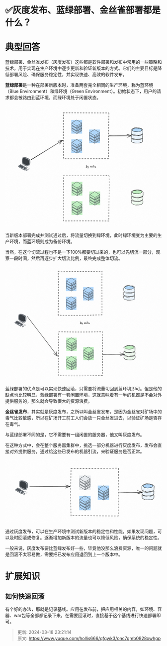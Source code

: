 # ✅灰度发布、蓝绿部署、金丝雀部署都是什么？

# 典型回答


蓝绿部署、金丝雀发布（灰度发布）这些都是软件部署和发布中常用的一些策略和技术，用于实现在生产环境中逐步更新和验证新版本的方式。它们的主要目标是降低部署风险、确保服务稳定性，并实现快速、高效的软件发布。



**蓝绿部署**是一种在部署新版本时，准备两套完全相同的生产环境，称为蓝环境（Blue Environment）和绿环境（Green Environment）。初始状态下，用户的请求都会被路由到蓝环境，而绿环境处于闲置状态。



![1691059418506-d26fb340-1489-4de2-b0ff-596dc40f94bf.png](./img/7ThSq1WGY6nCedfV/1691059418506-d26fb340-1489-4de2-b0ff-596dc40f94bf-861944.png)





当新版本部署完成并测试通过后，将流量切换到绿环境，此时绿环境变为主要的生产环境，而蓝环境则成为备份环境。



当然，在这个切流过程也不是一下100%都要切过来的，也可以先切流一部分，观察一段时间，然后再逐步扩大切流比例，最终完成整体切流。



![1691059450334-b0b83460-84c1-4330-a126-b7cc59b7f92d.png](./img/7ThSq1WGY6nCedfV/1691059450334-b0b83460-84c1-4330-a126-b7cc59b7f92d-314835.png)



蓝绿部署的优点是可以实现快速回滚，只需要将流量切回到蓝环境即可。但是他的缺点也比较明显，蓝绿部署有一套闲置环境，这就意味着有一半的机器是不会对外提供服务的，那么就会导致很大的资源浪费。



**金丝雀发布**，其实就是灰度发布，之所以叫金丝雀发布，是因为金丝雀对矿场中的毒气比较敏感，所以在矿场开工前工人们会放一只金丝雀进去，以验证矿场是否存在毒气。



与蓝绿部署不同的是，它不需要有一组闲置的服务器，他又叫灰度发布。



在这种方式中，会在整个服务器集群中，挑选一部分机器进行灰度发布，发布会直接对外提供服务，通过给这些已发布的机器引流，来验证服务是否正常。



![1691060148788-6293cffb-1af9-41b7-aa02-c48b2efbcece.png](./img/7ThSq1WGY6nCedfV/1691060148788-6293cffb-1af9-41b7-aa02-c48b2efbcece-063057.png)



通过灰度发布，可以在生产环境中测试新版本的稳定性和性能，如果发现问题，可以及时回滚或修复。逐渐增加新版本的流量也可以降低风险，确保系统的稳定性。



一般来说，灰度发布要比蓝绿发布好一些，毕竟他没那么浪费资源，唯一的问题就是回滚不太容易做，需要把已发布应用退回到上一个版本中。



# 扩展知识


## 如何快速回滚


有个好的办法，那就是记录基线。应用在发布前，把应用相关的内容，如环境、容器、war包等全部都记录下来，在需要回滚时，直接基于这个基线进行快速部署即可。



> 更新: 2024-03-18 23:21:14  
> 原文: <https://www.yuque.com/hollis666/qfgwk3/onc7gmb0928xwhgp>